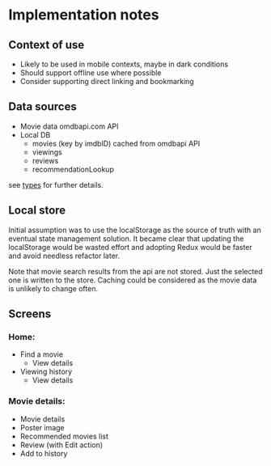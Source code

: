 # Implementation notes

## Context of use

- Likely to be used in mobile contexts, maybe in dark conditions
- Should support offline use where possible
- Consider supporting direct linking and bookmarking

## Data sources

- Movie data omdbapi.com API
- Local DB
  - movies (key by imdbID) cached from omdbapi API
  - viewings
  - reviews
  - recommendationLookup

see [types](../src/types.ts) for further details.

## Local store

Initial assumption was to use the localStorage as the source of truth with an eventual state management solution. It became clear that updating the localStorage would be wasted effort and adopting Redux would be faster and avoid needless refactor later.

Note that movie search results from the api are not stored. Just the selected one is written to the store. Caching could be considered as the movie data is unlikely to change often.

## Screens

### Home:

- Find a movie
  - View details
- Viewing history
  - View details

### Movie details:

- Movie details
- Poster image
- Recommended movies list
- Review (with Edit action)
- Add to history
